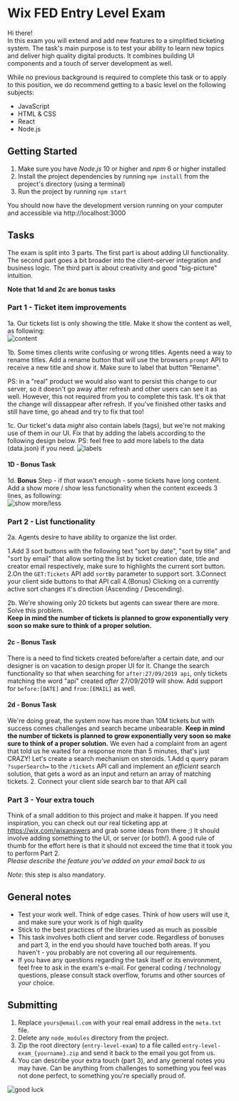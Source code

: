 # Wix FED Entry Level Exam

Hi there!  
In this exam you will extend and add new features to a simplified ticketing system.
The task's main purpose is to test your ability to learn new topics and deliver high quality digital products. It combines building UI components and a touch of server development as well.

While no previous background is required to complete this task or to apply to this position, we do recommend getting to a basic level on the following subjects:
- JavaScript
- HTML & CSS
- React
- Node.js

## Getting Started
1. Make sure you have *Node.js* 10 or higher and *npm* 6 or higher installed
2. Install the project dependencies by running `npm install` from the project's directory (using a terminal)
3. Run the project by running `npm start`

You should now have the development version running on your computer and accessible via http://localhost:3000

## Tasks

The exam is split into 3 parts. The first part is about adding UI functionality. The second part goes a bit broader into the client-server integration and business logic.
The third part is about creativity and good "big-picture" intuition. 

**Note that 1d and 2c are bonus tasks**

### Part 1 - Ticket item improvements

1a. Our tickets list is only showing the title. Make it show the content as well, as following:  
![content](https://d2x3xhvgiqkx42.cloudfront.net/3d412e82-d97e-487e-b1a3-41a6bd24a05b/b9bd9ddb-c0bf-4b55-888e-747f0d6524c8/2019/09/27/6fec98b0-c9cd-4583-ac9f-eaf8983c4061/6043b7ba-e795-4807-8aca-9f693c0450eb.png)  

1b.
 Some times clients write confusing or wrong titles. Agents need a way to rename titles.
Add a rename button that will use the browsers `prompt` API to receive a new title and show it.
Make sure to label that button "Rename".

PS: in a "real" product we would also want to persist this change to our server, so it doesn't go away after refresh and other users can see it as well. However, this not required from you to complete this task. It's ok that the change will dissappear after refresh.
If you've finished other tasks and still have time, go ahead and try to fix that too!


1c.
 Our ticket's data *might* also contain labels (tags), but we're not making use of them in our UI.
 Fix that by adding the labels according to the following design below.
 PS: feel free to add more labels to the data (data.json) if you need.
![labels](https://d2x3xhvgiqkx42.cloudfront.net/3d412e82-d97e-487e-b1a3-41a6bd24a05b/b9bd9ddb-c0bf-4b55-888e-747f0d6524c8/2019/09/27/6d307660-953a-4e00-a28d-ffbc48e68fb8/5d422571-d37c-4890-9837-4f786f1e5e10.png)


#### 1D - Bonus Task
1d. **Bonus** Step - if *that* wasn't enough - some tickets have long content. Add a show more / show less functionality when the content exceeds 3 lines, as following:  
![show more/less](https://d2x3xhvgiqkx42.cloudfront.net/3d412e82-d97e-487e-b1a3-41a6bd24a05b/b9bd9ddb-c0bf-4b55-888e-747f0d6524c8/2019/09/27/fd41c164-d566-471e-9723-e785b313845a/738cbaa0-93e8-4f02-861d-6fab92c608bd.gif)  
 

### Part 2 - List functionality

2a. 
 Agents desire to have ability to organize the list order.

1.Add 3 sort buttons with the following text "sort by date", "sort by title" and "sort by email"
that allow sorting the list by ticket creation date, title and creator email respectively,
make sure to highlights the current sort button.
2.On the `GET:Tickets` API add `sortBy` parameter to support sort.
3.Connect your client side buttons to that API call
4.(Bonus) Clicking on a currently active sort changes it's direction (Ascending / Descending).


2b. We're showing only 20 tickets but agents can swear there are more. Solve this problem.  
**Keep in mind the number of tickets is planned to grow exponentially very soon so make sure to think of a proper solution.**

#### 2c - Bonus Task
There is a need to find tickets created before/after a certain date, and our designer is on vacation to design proper UI for it. Change the search functionality so that when searching for `after:27/09/2019 api`, only tickets matching the word "api" created *after* 27/09/2019 will show. Add support for `before:[DATE]` and `from:[EMAIL]` as well.  

#### 2d - Bonus Task
We're doing great, the system now has more than 10M tickets but with success comes challenges and search became unbearable.
**Keep in mind the number of tickets is planned to grow exponentially very soon so make sure to think of a proper solution.**	We even had a complaint from an agent that told us he waited for a response more than 5 minutes, that's just CRAZY!
Let's create a search mechanism on steroids.
1.Add q query param `?superSearch=` to the `/tickets` API call and implement an *efficient* search solution, that gets a word as an input and return an array of matching tickets.
2. Connect your client side search bar to that API call

### Part 3 - Your extra touch
Think of a small addition to this project and make it happen. If you need inspiration, you can check out our real ticketing app at https://wix.com/wixanswers and grab some ideas from there ;)
It should involve adding something to the UI, or server (or both!).
A good rule of thumb for the effort here is that it should not exceed the time that it took you to perform Part 2.  
*Please describe the feature you've added on your email back to us*

*Note:* this step is also mandatory.

## General notes
- Test your work well. Think of edge cases. Think of how users will use it, and make sure your work is of high quality
- Stick to the best practices of the libraries used as much as possible
- This task involves both client and server code. Regardless of bonuses and part 3, in the end you should have touched both areas. If you haven't - you probably are not covering all our requirements.
- If you have any questions regarding the task itself or its environment, feel free to ask in the exam's e-mail. For general coding / technology questions, please consult stack overflow, forums and other sources of your choice.


## Submitting

1. Replace `yours@email.com` with your real email address in the `meta.txt` file.
2. Delete any `node_modules` directory from the project.
3. Zip the root directory (`entry-level-exam`) to a file called `entry-level-exam_{yourname}.zip` and send it back to the email you got from us. 
4. You can describe your extra touch (part 3), and any general notes you may have.
   Can be anything from challenges to something you feel was not done perfect,
   to something you're specially proud of.

![good luck](https://media.giphy.com/media/12XDYvMJNcmLgQ/giphy.gif)
